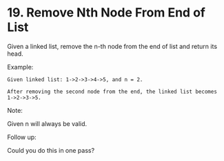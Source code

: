 # 19. Remove Nth Node From End of List

Given a linked list, remove the n-th node from the end of list and return its head.

Example:
````
Given linked list: 1->2->3->4->5, and n = 2.

After removing the second node from the end, the linked list becomes 1->2->3->5.
````
Note:

Given n will always be valid.

Follow up:

Could you do this in one pass?
